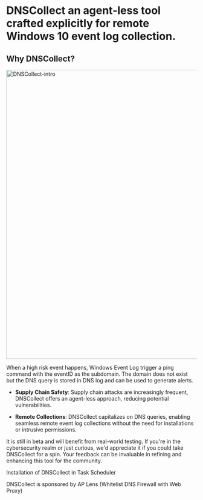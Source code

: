 # DNSCollect an agent-less tool crafted explicitly for remote Windows 10 event log collection.

## Why DNSCollect? 

<img width="763" alt="DNSCollect-intro" src="https://github.com/operation-hp/DNSCollect/assets/51909803/ed3aee93-b65b-43f1-85de-a6ccd33e00b1">

When a high risk event happens, Windows Event Log trigger a ping command with the eventID as the subdomain. The domain does not exist but the DNS query is stored in DNS log and can be used to generate alerts. 

- **Supply Chain Safety**: Supply chain attacks are increasingly frequent, DNSCollect offers an agent-less approach, reducing potential vulnerabilities.

- **Remote Collections**: DNSCollect capitalizes on DNS queries, enabling seamless remote event log collections without the need for installations or intrusive permissions.

It is still in beta and will benefit from real-world testing. If you're in the cybersecurity realm or just curious, we'd appreciate it if you could take DNSCollect for a spin. Your feedback can be invaluable in refining and enhancing this tool for the community.

Installation of DNSCollect in Task Scheduler



DNSCollect is sponsored by AP Lens (Whitelist DNS Firewall with Web Proxy)
